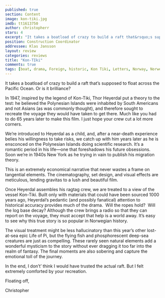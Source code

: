 ```yaml
---
published: true
section: Content
image: kon-tiki.jpg
imdb: tt1613750
author: christopherr
stars: 4
excerpt: "It takes a boatload of crazy to build a raft that&rsquo;s supposed to float across the Pacific Ocean. Or is it brilliance?"
position: Construction Coordinator
addressee: Klas Jansson
layout: review
categories: reviews
title: "Kon-TIki"
comments: true
tags: [boat, drama, Foreign, historic, Kon Tiki, Letters, Norway, Norwegian, Oscar 2013, Pacific, sea, true stroy]
---
```

<p>It takes a boatload of crazy to build a raft that&rsquo;s supposed to float across the Pacific Ocean. Or is it brilliance?</p>
<p>In 1947, inspired by the legend of Kon-Tiki, Thor Heyerdal put a theory to the test: he believed the Polynesian Islands were inhabited by South Americans and not Asians (as was commonly thought), and therefore sought to recreate the voyage they would have taken to get there. Much like you had to do 65 years later to make this film. I just hope your crew cut a lot more corners.</p>
<p>We&rsquo;re introduced to Heyerdal as a child, and, after a near-death experience belies his willingness to take risks, we catch up with him years later as he is ensconced on the Polynesian Islands doing scientific research. It&rsquo;s a romantic period in his life&mdash;one that foreshadows his future obsessions. Soon we&rsquo;re in 1940s New York as he trying in vain to publish his migration theory.</p>
<p>This is an extremely economical narrative that never wastes a frame on tangential elements. The cinematography, set design, and visual effects are meticulous, lending gravitas to a lush and beautiful film.</p>
<p>Once Heyerdal assembles his ragtag crew, we are treated to a view of the vessel Kon-Tiki. Built only with materials that could have been sourced 1000 years ago, Heyerdal&rsquo;s pedantic (and possibly fanatical) attention to historical accuracy provides much of the drama.&nbsp; Will the ropes hold?&nbsp; Will the log base decay? Although the crew brings a radio so that they can report on the voyage, they must accept that help is a world away. It&rsquo;s easy to see why this true story is so popular in Norwegian history.</p>
<p>The visual treatment might be less hallucinatory than this year&rsquo;s other lost-at-sea epic Life of Pi, but the flying fish and phosphorescent deep-sea creatures are just as compelling. These rarely seen natural elements add a wonderful mysticism to the story without ever dragging it too far into the realm of fantasy. The final moments are also sobering and capture the emotional toll of the journey.</p>
<p>In the end, I don&rsquo;t&rsquo; think I would have trusted the actual raft. But I felt extremely comforted by your recreation.</p>
<p>Floating off,</p>
<p>Christopher</p>
